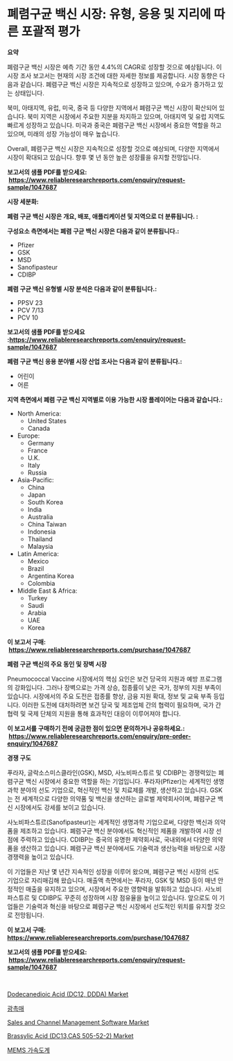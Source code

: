 <p><h1>폐렴구균 백신 시장: 유형, 응용 및 지리에 따른 포괄적 평가</h1></p><p><strong>요약</strong></p>
<p><p>폐렴구균 백신 시장은 예측 기간 동안 4.4%의 CAGR로 성장할 것으로 예상됩니다. 이 시장 조사 보고서는 현재의 시장 조건에 대한 자세한 정보를 제공합니다. 시장 동향은 다음과 같습니다. 폐렴구균 백신 시장은 지속적으로 성장하고 있으며, 수요가 증가하고 있는 상태입니다.</p><p>북미, 아태지역, 유럽, 미국, 중국 등 다양한 지역에서 폐렴구균 백신 시장이 확산되어 있습니다. 북미 지역은 시장에서 주요한 지분을 차지하고 있으며, 아태지역 및 유럽 지역도 빠르게 성장하고 있습니다. 미국과 중국은 폐렴구균 백신 시장에서 중요한 역할을 하고 있으며, 미래의 성장 가능성이 매우 높습니다.</p><p>Overall, 폐렴구균 백신 시장은 지속적으로 성장할 것으로 예상되며, 다양한 지역에서 시장이 확대되고 있습니다. 향후 몇 년 동안 높은 성장률을 유지할 전망입니다.</p></p>
<p><strong>보고서의 샘플 PDF를 받으세요: &nbsp;<a href="https://www.reliableresearchreports.com/enquiry/request-sample/1047687">https://www.reliableresearchreports.com/enquiry/request-sample/1047687</a></strong></p>
<p><strong>시장 세분화:</strong></p>
<p><strong> 폐렴 구균 백신 시장은 개요, 배포, 애플리케이션 및 지역으로 더 분류됩니다. :</strong></p>
<p><strong>구성요소 측면에서는 폐렴 구균 백신 시장은 다음과 같이 분류됩니다.:</strong></p>
<p><ul><li>Pfizer</li><li>GSK</li><li>MSD</li><li>Sanofipasteur</li><li>CDIBP</li></ul></p>
<p><strong> 폐렴 구균 백신 유형별 시장 분석은 다음과 같이 분류됩니다.:</strong></p>
<p><ul><li>PPSV 23</li><li>PCV 7/13</li><li>PCV 10</li></ul></p>
<p><strong>보고서의 샘플 PDF를 받으세요 :<a href="https://www.reliableresearchreports.com/enquiry/request-sample/1047687">https://www.reliableresearchreports.com/enquiry/request-sample/1047687</a></strong></p>
<p><strong> 폐렴 구균 백신 응용 분야별 시장 산업 조사는 다음과 같이 분류됩니다.:</strong></p>
<p><ul><li>어린이</li><li>어른</li></ul></p>
<p><strong>지역 측면에서 폐렴 구균 백신 지역별로 이용 가능한 시장 플레이어는 다음과 같습니다.:</strong></p>
<p><ul>
    <li>
        North America:
        <ul>
            <li>United States</li>
            <li>Canada</li>
        </ul>
    </li>
    <li>
        Europe:
        <ul>
            <li>Germany</li>
            <li>France</li>
            <li>U.K.</li>
            <li>Italy</li>
            <li>Russia</li>
        </ul>
    </li>
    <li>
        Asia-Pacific:
        <ul>
            <li>China</li>
            <li>Japan</li>
            <li>South Korea</li>
            <li>India</li>
            <li>Australia</li>
            <li>China Taiwan</li>
            <li>Indonesia</li>
            <li>Thailand</li>
            <li>Malaysia</li>
        </ul>
    </li>
    <li>
        Latin America:
        <ul>
            <li>Mexico</li>
            <li>Brazil</li>
            <li>Argentina Korea</li>
            <li>Colombia</li>
        </ul>
    </li>
    <li>
        Middle East & Africa:
        <ul>
            <li>Turkey</li>
            <li>Saudi</li>
            <li>Arabia</li>
            <li>UAE</li>
            <li>Korea</li>
        </ul>
    </li>
    </ul></p>
<p><strong>이 보고서 구매: &nbsp;<a href="https://www.reliableresearchreports.com/purchase/1047687">https://www.reliableresearchreports.com/purchase/1047687</a></strong></p>
<p><strong>폐렴 구균 백신의 주요 동인 및 장벽 시장</strong></p>
<p><p>Pneumococcal Vaccine 시장에서의 핵심 요인은 보건 당국의 지원과 예방 프로그램의 강화입니다. 그러나 장벽으로는 가격 상승, 접종률이 낮은 국가, 정부의 지원 부족이 있습니다. 시장에서의 주요 도전은 접종률 향상, 금융 지원 확대, 정보 및 교육 부족 등입니다. 이러한 도전에 대처하려면 보건 당국 및 제조업체 간의 협력이 필요하며, 국가 간 협력 및 국제 단체의 지원을 통해 효과적인 대응이 이루어져야 합니다.</p></p>
<p><strong>이 보고서를 구매하기 전에 궁금한 점이 있으면 문의하거나 공유하세요.: &nbsp;<a href="https://www.reliableresearchreports.com/enquiry/pre-order-enquiry/1047687">https://www.reliableresearchreports.com/enquiry/pre-order-enquiry/1047687</a></strong></p>
<p><strong>경쟁 구도</strong></p>
<p><p>푸라자, 글락소스미스클라인(GSK), MSD, 사노비파스튜르 및 CDIBP는 경쟁력있는 폐렴구균 백신 시장에서 중요한 역할을 하는 기업입니다. 푸라자(Pfizer)는 세계적인 생명과학 분야의 선도 기업으로, 혁신적인 백신 및 치료제를 개발, 생산하고 있습니다. GSK는 전 세계적으로 다양한 의약품 및 백신을 생산하는 글로벌 제약회사이며, 폐렴구균 백신 시장에서도 강세를 보이고 있습니다.</p><p>사노비파스튜르(Sanofipasteur)는 세계적인 생명과학 기업으로써, 다양한 백신과 의약품을 제조하고 있습니다. 폐렴구균 백신 분야에서도 혁신적인 제품을 개발하여 시장 선점에 주력하고 있습니다. CDIBP는 중국의 유명한 제약회사로, 국내외에서 다양한 의약품을 생산하고 있습니다. 폐렴구균 백신 분야에서도 기술력과 생산능력을 바탕으로 시장 경쟁력을 높이고 있습니다.</p><p>이 기업들은 지난 몇 년간 지속적인 성장을 이루어 왔으며, 폐렴구균 백신 시장의 선도 기업으로 자리매김해 왔습니다. 매출액 측면에서는 푸라자, GSK 및 MSD 등이 매년 안정적인 매출을 유지하고 있으며, 시장에서 주요한 영향력을 발휘하고 있습니다. 사노비파스튜르 및 CDIBP도 꾸준히 성장하며 시장 점유율을 높이고 있습니다. 앞으로도 이 기업들은 기술력과 혁신을 바탕으로 폐렴구균 백신 시장에서 선도적인 위치를 유지할 것으로 전망됩니다.</p></p>
<p><strong>이 보고서 구매: &nbsp; <a href="https://www.reliableresearchreports.com/purchase/1047687">https://www.reliableresearchreports.com/purchase/1047687</a></strong></p>
<p><strong>보고서의 샘플 PDF를 받으세요: &nbsp;<a href="https://www.reliableresearchreports.com/enquiry/request-sample/1047687">https://www.reliableresearchreports.com/enquiry/request-sample/1047687</a></strong><strong></strong></p>
<p>&nbsp;</p>
<p><p><a href="https://github.com/gulaimolin/Market-Research-Report-List-3/blob/main/dodecanedioic-acid-dc12-ddda-market.md">Dodecanedioic Acid (DC12, DDDA) Market</a></p><p><a href="https://github.com/vs019sa3m8x/Market-Research-Report-List-1/blob/main/5090216197.md">광촉매</a></p><p><a href="https://issuu.com/reportprime-2/docs/sales-and-channel-management-software-market-size-">Sales and Channel Management Software Market</a></p><p><a href="https://github.com/mauripalmi/Market-Research-Report-List-2/blob/main/brassylic-acid-dc13cas-505-52-2-market.md">Brassylic Acid (DC13,CAS 505-52-2) Market</a></p><p><a href="https://github.com/lzrvbyqzftro57/Market-Research-Report-List-1/blob/main/2833140196.md">MEMS 가속도계</a></p></p>